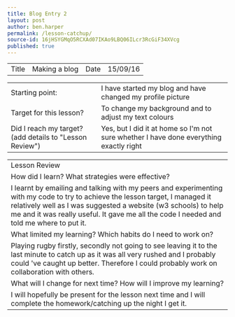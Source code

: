 ```yaml
---
title: Blog Entry 2
layout: post
author: ben.harper
permalink: /lesson-catchup/
source-id: 16jHSYGMqO5RCXAd07IKAo9LBQ06ILcr3RcGiF34XVcg
published: true
---
```

<table>
  <tr>
    <td>Title</td>
    <td>Making a blog</td>
    <td>Date</td>
    <td>15/09/16</td>
  </tr>
</table>


<table>
  <tr>
    <td>Starting point:</td>
    <td>I have started my blog and have changed my profile picture</td>
  </tr>
  <tr>
    <td>Target for this lesson?</td>
    <td>To change my background and to adjust my text colours</td>
  </tr>
  <tr>
    <td>Did I reach my target? 
(add details to "Lesson Review")</td>
    <td> Yes, but I did it at home so I'm not sure whether I have done everything exactly right</td>
  </tr>
</table>


<table>
  <tr>
    <td>Lesson Review</td>
  </tr>
  <tr>
    <td>How did I learn? What strategies were effective? </td>
  </tr>
  <tr>
    <td>I learnt by emailing and talking with my peers and experimenting with my code to try to achieve the lesson target, I managed it relatively well as I was suggested a website (w3 schools) to help me and it was really useful. It gave me all the code I needed and told me where to put it.</td>
  </tr>
  <tr>
    <td>What limited my learning? Which habits do I need to work on? </td>
  </tr>
  <tr>
    <td>Playing rugby firstly, secondly not going to see leaving it to the last minute to catch up as it was all very rushed and I probably could 've caught up better.  Therefore I could probably work on collaboration with others.</td>
  </tr>
  <tr>
    <td>What will I change for next time? How will I improve my learning?</td>
  </tr>
  <tr>
    <td>I will hopefully be present for the lesson next time and I will complete the homework/catching up the night I get it.</td>
  </tr>
</table>


